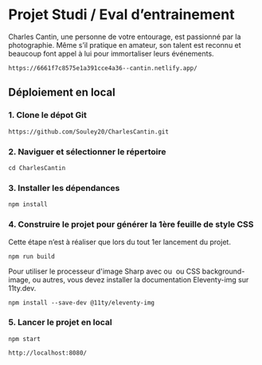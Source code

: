 # Projet Studi / Eval d’entrainement

Charles Cantin, une personne de votre entourage, est passionné par la photographie.
Même s’il pratique en amateur, son talent est reconnu et beaucoup font appel à lui pour immortaliser 
leurs événements.

`https://6661f7c8575e1a391cce4a36--cantin.netlify.app/`

## Déploiement en local

### 1\. Clone le dépot Git

```
https://github.com/Souley20/CharlesCantin.git

```

### 2\. Naviguer et sélectionner le répertoire

`cd CharlesCantin`

### 3\. Installer les dépendances

`npm install`

### 4\. Construire le projet pour générer la 1ère feuille de style CSS

Cette étape n’est à réaliser que lors du tout 1er lancement du projet.

`npm run build`

Pour utiliser le processeur d'image Sharp avec <picture> ou <img> ou CSS background-image, ou autres, vous devez installer la documentation Eleventy-img sur 11ty.dev.

`npm install --save-dev @11ty/eleventy-img`

### 5\. Lancer le projet en local

`npm start`

 `http://localhost:8080/`
